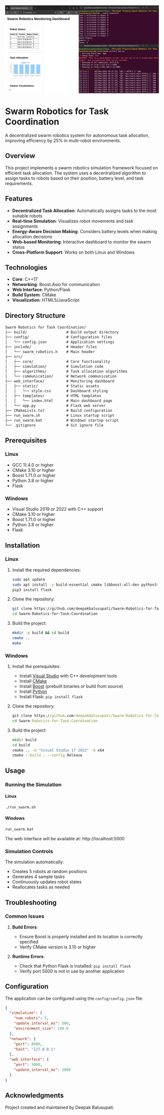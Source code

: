 ![Swarm Robotics](swarm-robotics.png)

# Swarm Robotics for Task Coordination

A decentralized swarm robotics system for autonomous task allocation, improving efficiency by 25% in multi-robot environments.

## Overview

This project implements a swarm robotics simulation framework focused on efficient task allocation. The system uses a decentralized algorithm to assign tasks to robots based on their position, battery level, and task requirements.

## Features

- **Decentralized Task Allocation**: Automatically assigns tasks to the most suitable robots
- **Real-time Simulation**: Visualizes robot movements and task assignments
- **Energy-Aware Decision Making**: Considers battery levels when making allocation decisions
- **Web-based Monitoring**: Interactive dashboard to monitor the swarm status
- **Cross-Platform Support**: Works on both Linux and Windows

## Technologies

- **Core**: C++17
- **Networking**: Boost.Asio for communication
- **Web Interface**: Python/Flask
- **Build System**: CMake
- **Visualization**: HTML5/JavaScript

## Directory Structure

```
Swarm Robotics for Task Coordination/
├── build/                  # Build output directory
├── config/                 # Configuration files
│   └── config.json         # Application settings
├── include/                # Header files
│   └── swarm_robotics.h    # Main header
├── src/
│   ├── core/               # Core functionality
│   ├── simulation/         # Simulation code
│   ├── algorithms/         # Task allocation algorithms
│   └── communication/      # Network communication
├── web_interface/          # Monitoring dashboard
│   ├── static/             # Static assets
│   │   └── style.css       # Dashboard styling
│   ├── templates/          # HTML templates
│   │   └── index.html      # Main dashboard page
│   └── app.py              # Flask web server
├── CMakeLists.txt          # Build configuration
├── run_swarm.sh            # Linux startup script
├── run_swarm.bat           # Windows startup script
└── .gitignore              # Git ignore file
```

## Prerequisites

### Linux

- GCC 11.4.0 or higher
- CMake 3.10 or higher
- Boost 1.71.0 or higher
- Python 3.8 or higher
- Flask

### Windows

- Visual Studio 2019 or 2022 with C++ support
- CMake 3.10 or higher
- Boost 1.71.0 or higher
- Python 3.8 or higher
- Flask

## Installation

### Linux

1. Install the required dependencies:

   ```bash
   sudo apt update
   sudo apt install -y build-essential cmake libboost-all-dev python3-pip
   pip3 install flask
   ```

2. Clone the repository:

   ```bash
   git clone https://github.com/deepakbalusupati/Swarm-Robotics-for-Task-Coordination.git
   cd Swarm-Robotics-for-Task-Coordination
   ```

3. Build the project:
   ```bash
   mkdir -p build && cd build
   cmake ..
   make
   ```

### Windows

1. Install the prerequisites:

   - Install [Visual Studio](https://visualstudio.microsoft.com/) with C++ development tools
   - Install [CMake](https://cmake.org/download/)
   - Install [Boost](https://www.boost.org/) (prebuilt binaries or build from source)
   - Install [Python](https://www.python.org/downloads/)
   - Install Flask: `pip install flask`

2. Clone the repository:

   ```cmd
   git clone https://github.com/deepakbalusupati/Swarm-Robotics-for-Task-Coordination.git
   cd Swarm-Robotics-for-Task-Coordination
   ```

3. Build the project:
   ```cmd
   mkdir build
   cd build
   cmake .. -G "Visual Studio 17 2022" -A x64
   cmake --build . --config Release
   ```

## Usage

### Running the Simulation

#### Linux

```bash
./run_swarm.sh
```

#### Windows

```cmd
run_swarm.bat
```

The web interface will be available at: http://localhost:5000

### Simulation Controls

The simulation automatically:

- Creates 5 robots at random positions
- Generates 4 sample tasks
- Continuously updates robot states
- Reallocates tasks as needed

## Troubleshooting

### Common Issues

1. **Build Errors**:

   - Ensure Boost is properly installed and its location is correctly specified
   - Verify CMake version is 3.10 or higher

2. **Runtime Errors**:
   - Check that Python Flask is installed: `pip install flask`
   - Verify port 5000 is not in use by another application

## Configuration

The application can be configured using the `config/config.json` file:

```json
{
  "simulation": {
    "num_robots": 5,
    "update_interval_ms": 500,
    "environment_size": 100.0
  },
  "network": {
    "port": 8080,
    "host": "127.0.0.1"
  },
  "web_interface": {
    "port": 5000,
    "update_interval_ms": 2000
  }
}
```

## Acknowledgments

Project created and maintained by Deepak Balusupati.
